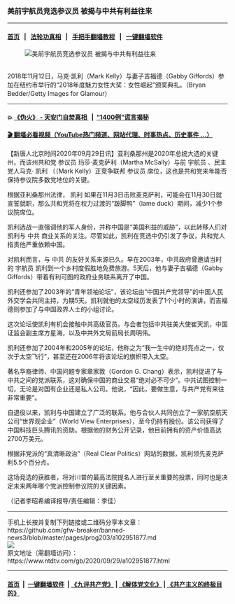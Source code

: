 ### 美前宇航员竞选参议员 被揭与中共有利益往来
------------------------

#### [首页](https://github.com/gfw-breaker/banned-news3/blob/master/README.md) &nbsp;&nbsp;|&nbsp;&nbsp; [法轮功真相](https://github.com/begood0513/basic/blob/master/README.md)  &nbsp;&nbsp;|&nbsp;&nbsp; [手把手翻墙教程](https://github.com/gfw-breaker/guides/wiki)  &nbsp;&nbsp;|&nbsp;&nbsp; [一键翻墙软件](https://github.com/gfw-breaker/nogfw/blob/master/README.md)  



<div><div class="featured_image">
 <figure>
  <img alt="美前宇航员竞选参议员 被揭与中共有利益往来" src="https://i.ntdtv.com/assets/uploads/2020/09/5-33-800x450.jpg"/>
 </figure><br/>
 <span class="caption">
  2018年11月12日，马克·凯利（Mark Kelly）与妻子吉福德（Gabby Giffords）参加在纽约市举行的“2018年度魅力女性大奖：女性崛起”颁奖典礼。（Bryan Bedder/Getty Images for Glamour）
 </span>
</div>
</div><hr/>

#### 💥 [《伪火》 - 天安门自焚真相 ](http://158.247.195.190:10000/videos/blog/weihuo.html)&nbsp; |&nbsp; [“1400例”谎言揭秘  ](http://158.247.195.190:10000/videos/blog/jiexi1400.html)

#### [ 🎬  翻墙必看视频（YouTube热门频道、网站代理、时事热点、历史事件 ...）](https://github.com/gfw-breaker/links/blob/master/banned.md)

<div><div class="post_content" itemprop="articleBody">
 <p>
  【新唐人北京时间2020年09月29日讯】亚利桑那州是2020年总统大选的关键州，而该州共和党
  <ok href="https://www.ntdtv.com/gb/参议员.htm">
   参议员
  </ok>
  玛莎·麦克萨利（Martha McSally）与前
  <ok href="https://www.ntdtv.com/gb/宇航员.htm">
   宇航员
  </ok>
  、民主党人马克·
  <ok href="https://www.ntdtv.com/gb/凯利.htm">
   凯利
  </ok>
  （（Mark Kelly）正竞争联邦
  <ok href="https://www.ntdtv.com/gb/参议员.htm">
   参议员
  </ok>
  席位，这也是共和党来年能否保持参议院多数党地位的关键。
 </p>
 <p>
  根据亚利桑那州法律，
  <ok href="https://www.ntdtv.com/gb/凯利.htm">
   凯利
  </ok>
  如果在11月3日击败麦克萨利，可能会在11月30日就宣誓就职，那么共和党将在权力过渡的“跛脚鸭”（lame duck）期间，减少1个参议院席位。
 </p>
 <p>
  凯利选战一直强调他的军人身份，并称中国是“美国利益的威胁”，以此转移人们对凯利与
  <ok href="https://www.ntdtv.com/gb/中共.htm">
   中共
  </ok>
  商业关系的关注。尽管如此，凯利在竞选中仍引发了争议，共和党人指责他严重依赖中国。
 </p>
 <p>
  对凯利而言，与
  <ok href="https://www.ntdtv.com/gb/中共.htm">
   中共
  </ok>
  的友好关系来源已久。早在2003年，中共政府曾邀请当时的
  <ok href="https://www.ntdtv.com/gb/宇航员.htm">
   宇航员
  </ok>
  凯利到一个乡村度假胜地免费旅游。5天后，他与妻子吉福德（Gabby Giffords）带着有利可图的政府业务联系离开了中国。
 </p>
 <p>
  凯利还参加了2003年的“青年领袖论坛”，该论坛由“中国共产党领导”的中国人民外交学会共同主持，为期5天。凯利就他的太空经历发表了1个小时的演讲，而吉福德则参加了与中国政界人士的小组讨论。
 </p>
 <p>
  这次论坛使凯利有机会接触中共高级官员。与会者包括中共驻美大使崔天凯，中国证监会副主席方星海，以及中共外文局前局长周明伟。
 </p>
 <p>
  凯利还参加了2004年和2005年的论坛，他称之为“我一生中的绝对亮点之一，仅次于太空飞行”，甚至还在2006年将该论坛的旗帜带入太空。
 </p>
 <p>
  著名华裔律师、中国问题专家章家敦（Gordon G. Chang）表示，凯利促进了与中共之间的党派联系，这对确保中国的商业交易“绝对必不可少”。中共试图控制一切，无论是对国有企业还是私人公司。他说，“因此，要做生意，与共产党有来往非常重要”。
 </p>
 <p>
  自退役以来，凯利与中国建立了广泛的联系。他与合伙人共同创立了一家航空航天公司“世界观企业”（World View Enterprises），至今仍持有股份。该公司获得了中国科技巨头腾讯的资助。根据他的财务公开记录，他目前拥有的资产价值高达2700万美元。
 </p>
 <p>
  根据非党派的“真清晰政治”（Real Clear Politics）网站的数据，凯利领先麦克萨利5.5个百分点。
 </p>
 <p>
  这场竞选的获胜者，将对川普的最高法院提名人进行至关重要的投票，同时也是决定未来两年哪个党派控制参议院的关键因素。
 </p>
 <p>
  （记者李昭希编译报导/责任编辑：李佳）
 </p>
 <div class="single_ad">
 </div>
</div>
</div>
<hr/>
手机上长按并复制下列链接或二维码分享本文章：<br/>
https://github.com/gfw-breaker/banned-news3/blob/master/pages/prog203/a102951877.md <br/>
<a href='https://github.com/gfw-breaker/banned-news3/blob/master/pages/prog203/a102951877.md'><img src='https://github.com/gfw-breaker/banned-news3/blob/master/pages/prog203/a102951877.md.png'/></a> <br/>
原文地址（需翻墙访问）：https://www.ntdtv.com/gb/2020/09/29/a102951877.html


------------------------
#### [首页](https://github.com/gfw-breaker/banned-news3/blob/master/README.md) &nbsp;|&nbsp; [一键翻墙软件](https://github.com/gfw-breaker/nogfw/blob/master/README.md) &nbsp;| [《九评共产党》](https://github.com/gfw-breaker/9ping.md/blob/master/README.md#九评之一评共产党是什么) | [《解体党文化》](https://github.com/gfw-breaker/jtdwh.md/blob/master/README.md) | [《共产主义的终极目的》](https://github.com/gfw-breaker/gczydzjmd.md/blob/master/README.md)


<img src='http://gfw-breaker.win/banned-news3/pages/prog203/a102951877.md' width='0px' height='0px'/>